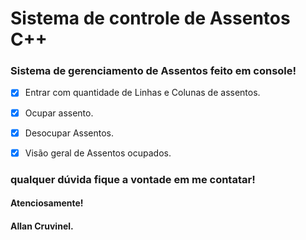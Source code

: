 # Sistema de controle de Assentos C++

### Sistema de gerenciamento de Assentos feito em console!

- [x] Entrar com quantidade de Linhas e Colunas de assentos.
- [x] Ocupar assento.
- [x] Desocupar Assentos.
- [x] Visão geral de Assentos ocupados.


### qualquer dúvida fique a vontade em me contatar!
#### Atenciosamente! 
#### Allan Cruvinel. 



